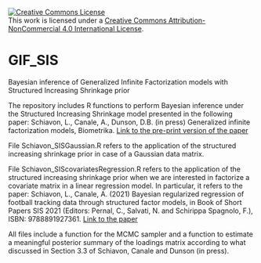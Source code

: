<a rel="license" href="http://creativecommons.org/licenses/by-nc/4.0/"><img alt="Creative Commons License" style="border-width:0" src="https://i.creativecommons.org/l/by-nc/4.0/88x31.png" /></a><br />This work is licensed under a <a rel="license" href="http://creativecommons.org/licenses/by-nc/4.0/">Creative Commons Attribution-NonCommercial 4.0 International License</a>.

# GIF_SIS
Bayesian inference of Generalized Infinite Factorization models with Structured Increasing Shrinkage prior

The repository includes R functions to perform Bayesian inference under the Structured Increasing Shrinkage model presented in the following paper:
Schiavon, L., Canale, A., Dunson, D.B. (in press) Generalized infinite factorization models, Biometrika.
<a rel="paper" href="https://arxiv.org/abs/2103.10333">Link to the pre-print version of the paper</a>
  
File Schiavon_SISGaussian.R refers to the application of the structured increasing shrinkage prior in case of a Gaussian data matrix.

File Schiavon_SIScovariatesRegression.R refers to the application of the structured increasing shrinkage prior when we are interested in factorize a covariate matrix in a linear regression model. 
In particular, it refers to the paper:
Schiavon, L., Canale, A. (2021) Bayesian regularized regression of football tracking data through structured factor models, in Book of Short Papers SIS 2021 (Editors: Pernal, C., Salvati, N. and Schirippa Spagnolo, F.), ISBN: 9788891927361.
<a rel="paper" href="https://air.unimi.it/bitstream/2434/851706/7/pearson-sis-book-2021-parte-1.pdf#page=535">Link to the paper</a>


All files include a function for the MCMC sampler and a function to estimate a meaningful posterior summary of the loadings matrix according to what discussed in Section 3.3 of Schiavon, Canale and Dunson (in press).
